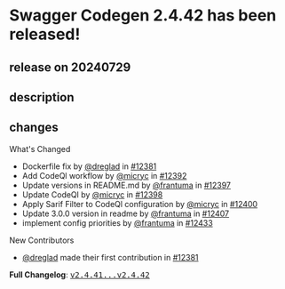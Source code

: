 # Swagger Codegen 2.4.42 has been released!

## release on 20240729

## description

## changes

What's Changed

* Dockerfile fix by <a class="user-mention notranslate" data-hovercard-type="user" data-hovercard-url="/users/dreglad/hovercard" data-octo-click="hovercard-link-click" data-octo-dimensions="link_type:self" href="https://github.com/dreglad">@dreglad</a> in <a class="issue-link js-issue-link" data-error-text="Failed to load title" data-id="2258490036" data-permission-text="Title is private" data-url="https://github.com/swagger-api/swagger-codegen/issues/12381" data-hovercard-type="pull_request" data-hovercard-url="/swagger-api/swagger-codegen/pull/12381/hovercard" href="https://github.com/swagger-api/swagger-codegen/pull/12381">#12381</a>
* Add CodeQl workflow by <a class="user-mention notranslate" data-hovercard-type="user" data-hovercard-url="/users/micryc/hovercard" data-octo-click="hovercard-link-click" data-octo-dimensions="link_type:self" href="https://github.com/micryc">@micryc</a> in <a class="issue-link js-issue-link" data-error-text="Failed to load title" data-id="2282771451" data-permission-text="Title is private" data-url="https://github.com/swagger-api/swagger-codegen/issues/12392" data-hovercard-type="pull_request" data-hovercard-url="/swagger-api/swagger-codegen/pull/12392/hovercard" href="https://github.com/swagger-api/swagger-codegen/pull/12392">#12392</a>
* Update versions in README.md by <a class="user-mention notranslate" data-hovercard-type="user" data-hovercard-url="/users/frantuma/hovercard" data-octo-click="hovercard-link-click" data-octo-dimensions="link_type:self" href="https://github.com/frantuma">@frantuma</a> in <a class="issue-link js-issue-link" data-error-text="Failed to load title" data-id="2290814502" data-permission-text="Title is private" data-url="https://github.com/swagger-api/swagger-codegen/issues/12397" data-hovercard-type="pull_request" data-hovercard-url="/swagger-api/swagger-codegen/pull/12397/hovercard" href="https://github.com/swagger-api/swagger-codegen/pull/12397">#12397</a>
* Update CodeQl by <a class="user-mention notranslate" data-hovercard-type="user" data-hovercard-url="/users/micryc/hovercard" data-octo-click="hovercard-link-click" data-octo-dimensions="link_type:self" href="https://github.com/micryc">@micryc</a> in <a class="issue-link js-issue-link" data-error-text="Failed to load title" data-id="2294673703" data-permission-text="Title is private" data-url="https://github.com/swagger-api/swagger-codegen/issues/12398" data-hovercard-type="pull_request" data-hovercard-url="/swagger-api/swagger-codegen/pull/12398/hovercard" href="https://github.com/swagger-api/swagger-codegen/pull/12398">#12398</a>
* Apply Sarif Filter to CodeQl configuration by <a class="user-mention notranslate" data-hovercard-type="user" data-hovercard-url="/users/micryc/hovercard" data-octo-click="hovercard-link-click" data-octo-dimensions="link_type:self" href="https://github.com/micryc">@micryc</a> in <a class="issue-link js-issue-link" data-error-text="Failed to load title" data-id="2298466462" data-permission-text="Title is private" data-url="https://github.com/swagger-api/swagger-codegen/issues/12400" data-hovercard-type="pull_request" data-hovercard-url="/swagger-api/swagger-codegen/pull/12400/hovercard" href="https://github.com/swagger-api/swagger-codegen/pull/12400">#12400</a>
* Update 3.0.0 version in readme by <a class="user-mention notranslate" data-hovercard-type="user" data-hovercard-url="/users/frantuma/hovercard" data-octo-click="hovercard-link-click" data-octo-dimensions="link_type:self" href="https://github.com/frantuma">@frantuma</a> in <a class="issue-link js-issue-link" data-error-text="Failed to load title" data-id="2320500195" data-permission-text="Title is private" data-url="https://github.com/swagger-api/swagger-codegen/issues/12407" data-hovercard-type="pull_request" data-hovercard-url="/swagger-api/swagger-codegen/pull/12407/hovercard" href="https://github.com/swagger-api/swagger-codegen/pull/12407">#12407</a>
* implement config priorities by <a class="user-mention notranslate" data-hovercard-type="user" data-hovercard-url="/users/frantuma/hovercard" data-octo-click="hovercard-link-click" data-octo-dimensions="link_type:self" href="https://github.com/frantuma">@frantuma</a> in <a class="issue-link js-issue-link" data-error-text="Failed to load title" data-id="2434939711" data-permission-text="Title is private" data-url="https://github.com/swagger-api/swagger-codegen/issues/12433" data-hovercard-type="pull_request" data-hovercard-url="/swagger-api/swagger-codegen/pull/12433/hovercard" href="https://github.com/swagger-api/swagger-codegen/pull/12433">#12433</a>

New Contributors

* <a class="user-mention notranslate" data-hovercard-type="user" data-hovercard-url="/users/dreglad/hovercard" data-octo-click="hovercard-link-click" data-octo-dimensions="link_type:self" href="https://github.com/dreglad">@dreglad</a> made their first contribution in <a class="issue-link js-issue-link" data-error-text="Failed to load title" data-id="2258490036" data-permission-text="Title is private" data-url="https://github.com/swagger-api/swagger-codegen/issues/12381" data-hovercard-type="pull_request" data-hovercard-url="/swagger-api/swagger-codegen/pull/12381/hovercard" href="https://github.com/swagger-api/swagger-codegen/pull/12381">#12381</a>

<strong>Full Changelog</strong>: <a class="commit-link" href="https://github.com/swagger-api/swagger-codegen/compare/v2.4.41...v2.4.42"><tt>v2.4.41...v2.4.42</tt></a>

